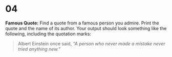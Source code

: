 # 04
**Famous Quote:** Find a quote from a famous person you admire. Print the quote and the name of its author. Your output should look something like the following, including the quotation marks:
> Albert Einstein once said, *“A person who never made a mistake never tried anything new.”*